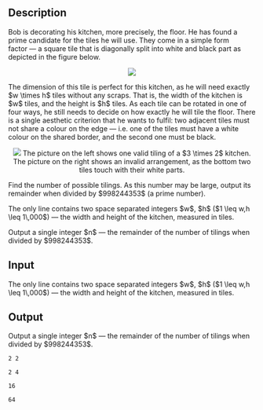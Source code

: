 ## Description

<div><p>Bob is decorating his kitchen, more precisely, the floor. He has found a prime candidate for the tiles he will use. They come in a simple form factor&nbsp;—&nbsp;a square tile that is diagonally split into white and black part as depicted in the figure below.</p><center> <img class="tex-graphics" src="file://1ZXdVczV.png" style="max-width: 100.0%;max-height: 100.0%;"> </center><p>The dimension of this tile is perfect for this kitchen, as he will need exactly $w \times h$ tiles without any scraps. That is, the width of the kitchen is $w$ tiles, and the height is $h$ tiles. As each tile can be rotated in one of four ways, he still needs to decide on how exactly he will tile the floor. There is a single aesthetic criterion that he wants to fulfil: two adjacent tiles must not share a colour on the edge&nbsp;—&nbsp;i.e. one of the tiles must have a white colour on the shared border, and the second one must be black.</p><center> <img class="tex-graphics" src="file://QBFQPcdb.png" style="max-width: 100.0%;max-height: 100.0%;">   <span class="tex-font-style-it">The picture on the left shows one valid tiling of a $3 \times 2$ kitchen. The picture on the right shows an invalid arrangement, as the bottom two tiles touch with their white parts.</span> </center><p>Find the number of possible tilings. As this number may be large, output its remainder when divided by $998244353$ (a prime number). </p></div><div class="input-specification"><p>The only line contains two space separated integers $w$, $h$&nbsp;($1 \leq w,h \leq 1\,000$)&nbsp;—&nbsp;the width and height of the kitchen, measured in tiles.</p></div><div class="output-specification"><p>Output a single integer $n$&nbsp;—&nbsp;the remainder of the number of tilings when divided by $998244353$.</p></div>

## Input

<p>The only line contains two space separated integers $w$, $h$&nbsp;($1 \leq w,h \leq 1\,000$)&nbsp;—&nbsp;the width and height of the kitchen, measured in tiles.</p>

## Output

<p>Output a single integer $n$&nbsp;—&nbsp;the remainder of the number of tilings when divided by $998244353$.</p>





```input1
2 2
```




```input2
2 4
```




```output1
16
```




```output2
64
```


